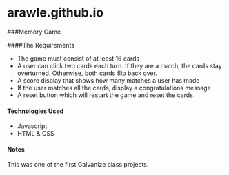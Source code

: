 # arawle.github.io


###Memory Game

####The Requirements
- The game must consist of at least 16 cards <br/>
- A user can click two cards each turn. If they are a match, the cards stay overturned. Otherwise, both cards flip back over. <br/>
- A score display that shows how many matches a user has made <br/>
- If the user matches all the cards, display a congratulations message <br/>
- A reset button which will restart the game and reset the cards <br/>

#### Technologies Used
- Javascript <br/>
- HTML & CSS <br/>

#### Notes
This was one of the first Galvanize class projects.
